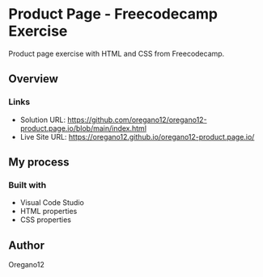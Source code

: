 #  Product Page - Freecodecamp Exercise

Product page exercise with HTML and CSS from Freecodecamp.

## Overview
### Links
- Solution URL: https://github.com/oregano12/oregano12-product.page.io/blob/main/index.html
- Live Site URL: https://oregano12.github.io/oregano12-product.page.io/

## My process
### Built with
- Visual Code Studio
- HTML properties
- CSS properties

## Author
Oregano12
